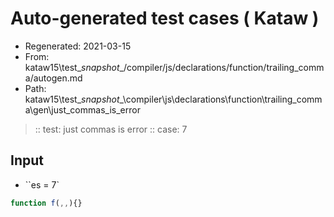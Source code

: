 # Auto-generated test cases ( Kataw )
- Regenerated: 2021-03-15
- From: kataw15\test\__snapshot__/compiler/js/declarations/function/trailing_comma/autogen.md
- Path: kataw15\test\__snapshot__\compiler\js\declarations\function\trailing_comma\gen\just_commas_is_error
> :: test: just commas is error
> :: case: 7
## Input
- ``es = 7`

`````js
function f(,,){}
`````
